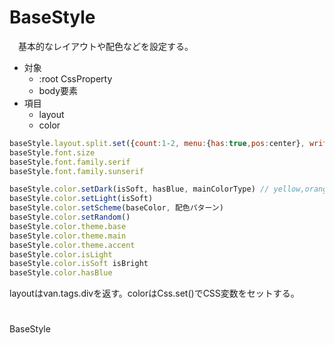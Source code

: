 # BaseStyle

　基本的なレイアウトや配色などを設定する。

* 対象
    * :root CssProperty
    * body要素
* 項目
    * layout
    * color

```js
baseStyle.layout.split.set({count:1-2, menu:{has:true,pos:center}, writingMode:''})
baseStyle.font.size
baseStyle.font.family.serif
baseStyle.font.family.sunserif

baseStyle.color.setDark(isSoft, hasBlue, mainColorType) // yellow,orange,red,,w
baseStyle.color.setLight(isSoft)
baseStyle.color.setScheme(baseColor, 配色パターン)
baseStyle.color.setRandom()
baseStyle.color.theme.base
baseStyle.color.theme.main
baseStyle.color.theme.accent
baseStyle.color.isLight
baseStyle.color.isSoft isBright
baseStyle.color.hasBlue
```

layoutはvan.tags.divを返す。colorはCss.set()でCSS変数をセットする。

# 

BaseStyle


